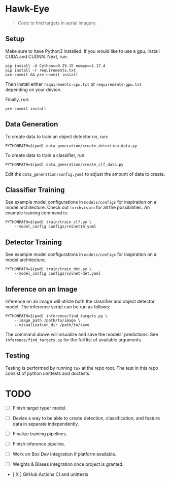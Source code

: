 # Hawk-Eye
> Code to find targets in aerial imagery.


## Setup

Make sure to have Python3 installed. If you would like to use a gpu, install
CUDA and CUDNN. Next, run:
```
pip install -U Cython==0.29.15 numpy==1.17.4
pip install -r requirements.txt
pre-commit && pre-commit install
```
Then install either `requirements-cpu.txt` or `requirements-gpu.txt` depending
on your device.

Finally, run:
```
pre-commit install
```


## Data Generation

To create data to train an object detector on, run:
```
PYTHONPATH=$(pwd) data_generation/create_detection_data.py
```

To create data to train a classifier, run:
```
PYTHONPATH=$(pwd) data_generation/create_clf_data.py
```
Edit the `data_generation/config.yaml` to adjust the amount of data to create.


## Classifier Training

See example model configurations in `models/configs` for inspiration on a model
architecture. Check out `torchvision` for all the possibilities. An example
training command is:
```
PYTHONPATH=$(pwd) train/train_clf.py \
    --model_config configs/resnet18.yaml
```


## Detector Training

See example model configurations in `models/configs` for inspiration on a model
architecture.
```
PYTHONPATH=$(pwd) train/train_det.py \
    --model_config configs/vovnet-det.yaml
```


## Inference on an Image

Inference on an image will utilize both the classifier and object detector model.
The inference script can be run as follows:
```
PYTHONPATH=$(pwd) inference/find_targets.py \
    --image_path /path/to/image \
    --visualization_dir /path/to/save
```
The command above will visualize and save the models' predictions. See
`inference/find_targets.py` for the full list of available arguments.


## Testing

Testing is performed by running `tox` at the repo root. The test in this repo consist
of python unittests and doctests.


# TODO

- [ ] Finish target typer model.

- [ ] Devise a way to be able to create detection, classification, and feature data in
separate independently.

- [ ] Finalize training pipelines.

- [ ] Finish inference pipeline.

- [ ] Work on Box Dev integration if platform available.

- [ ] Weights & Biases integration once project is granted.

- [ X ] GitHub Actions CI and unittests
